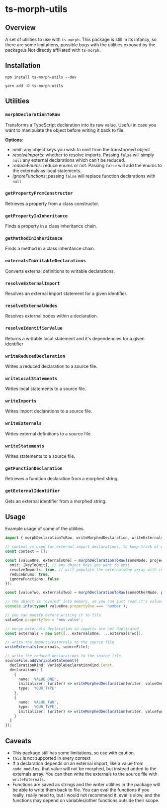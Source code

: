 # ts-morph-utils

## Overview

A set of utilities to use with `ts-morph`.
This package is still in its infancy, so there are some limitations, possible bugs with
the utilities exposed by the package.a Not directly affiliated with `ts-morph`.

## Installation

```
npm install ts-morph-utils --dev
```

```
yarn add -D ts-morph-utils
```

## Utilities

### `morphDeclarationToRaw`

Transforms a TypeScript declaration into its raw value.
Useful in case you want to manipulate the object before writing it back to file.

**Options**:

- _omit_: any object keys you wish to omit from the transformed object
- _resolveImports_: whether to resolve imports. Passing `false` will simply `null` any external declarations which can't be reduced.
- _reduceEnums_: reduce enums or not. Passing `false` will add the enums to the externals as local statements.
- _ignoreFunctions_: passing `false` will replace function declarations with `null`

### `getPropertyFromConstructor`

Retrieves a property from a class constructor.

### `getPropertyInInheritance`

Finds a property in a class inheritance chain.

### `getMethodInInheritance`

Finds a method in a class inheritance chain.

### `externalsToWritableDeclarations`

Converts external definitions to writable declarations.

### `resolveExternalImport`

Resolves an external import statement for a given identifier.

### `resolveExternalNodes`

Resolves external nodes within a declaration.

### `resolveIdentifierValue`

Returns a writable local statement and it's dependencies for a given identifier

### `writeReducedDeclaration`

Writes a reduced declaration to a source file.

### `writeLocalStatements`

Writes local statements to a source file.

### `writeImports`

Writes import declarations to a source file.

### `writeExternals`

Writes external definitions to a source file.

### `writeStatements`

Writes statements to a source file.

### `getFunctionDeclaration`

Retrieves a function declaration from a morphed string.

### `getExternalIdentifier`

Gets an external identifier from a morphed string.

## Usage

Example usage of some of the utilities.

```typescript
import { morphDeclarationToRaw, writeMorphedDeclaration, writeExternals } from 'ts-morph-utils';

// context is used for external import declarations, to keep track of what has already been imported
const context = [];

const [valueOne, externalsOne] = morphDeclarationToRaw(someNode, project, context, {
  omit: [keyToOmit], // any object keys you want to omit
  resolveImports: true, // will populate the externalsOne array with import declarations from node_modules
  reduceEnums: true,
  ignoreFunctions: false
});

const [valueTwo, externalsTwo] = morphDeclarationToRaw(someOtherNode, project, context);

// the object is "evaled" into memory, so you can just read it's values
console.info(typeof valueOne.propertyOne === 'number');

// you can modify before writing it to file
valueOne.propertyTwo = 'new value';

// merge externals declaration so imports are not duplicated
const externals = new Set([...externalsOne, ...externalsTwo]);

// write the imports/externals to the source file
writeExternals(externals, sourceFile);

// write the reduced declarations to the source file
sourceFile.addVariableStatement({
  declarationKind: VariableDeclarationKind.Const,
  declarations: [
    {
      name: 'VALUE_ONE',
      initializer: (writer) => writeMorphedDeclaration(writer, valueOne, 0, 10),
      type: 'YOUR_TYPE'
    },
    {
      name: 'VALUE_TWO',
      type: 'YOUR_TYPE',
      initializer: (writer) => writeMorphedDeclaration(writer, valueTwo, 0, 6)
    }
  ]
});
```

## Caveats

- This package still has some limitations, so use with caution.
- `this` is not supported in every context
- If a declaration depends on an external import, like a value from `node_modules`, that value will not be morphed,
  but instead added to the externals array. You can then write the externals to the source file with `writeExternals`.
- Functions are saved as strings and the writer utilities in the package will be able to write them back to file.
  You can eval the functions if you really, really need to, but I would not recommend it. eval is slow, and the functions may
  depend on variables/other functions outside their scope.
